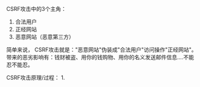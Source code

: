 CSRF攻击中的3个主角：
1. 合法用户
2. 正经网站
3. 恶意网站（恶意第三方）

简单来说，
CSRF攻击就是："恶意网站"伪装成"合法用户"访问操作"正经网站"。
<br/>
带来的恶劣影响有：钱财被盗、用你的钱购物、用你的名义发送邮件信息....不能忍不能忍。

CSRF攻击原理/过程：
1.
